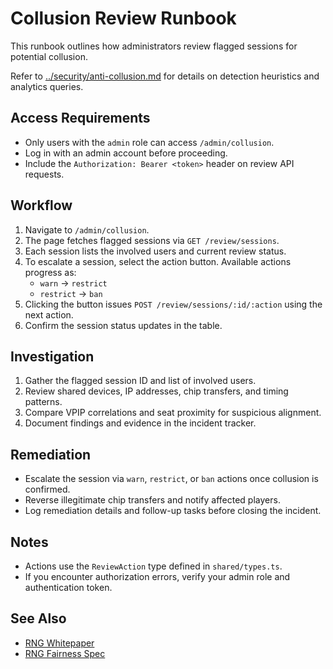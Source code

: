 # Collusion Review Runbook

This runbook outlines how administrators review flagged sessions for potential collusion.

Refer to [../security/anti-collusion.md](../security/anti-collusion.md) for details on detection heuristics and analytics queries.

## Access Requirements
- Only users with the `admin` role can access `/admin/collusion`.
- Log in with an admin account before proceeding.
- Include the `Authorization: Bearer <token>` header on review API requests.

## Workflow
1. Navigate to `/admin/collusion`.
2. The page fetches flagged sessions via `GET /review/sessions`.
3. Each session lists the involved users and current review status.
4. To escalate a session, select the action button. Available actions progress as:
   - `warn` → `restrict`
   - `restrict` → `ban`
5. Clicking the button issues `POST /review/sessions/:id/:action` using the next action.
6. Confirm the session status updates in the table.

## Investigation
1. Gather the flagged session ID and list of involved users.
2. Review shared devices, IP addresses, chip transfers, and timing patterns.
3. Compare VPIP correlations and seat proximity for suspicious alignment.
4. Document findings and evidence in the incident tracker.

## Remediation
- Escalate the session via `warn`, `restrict`, or `ban` actions once collusion is confirmed.
- Reverse illegitimate chip transfers and notify affected players.
- Log remediation details and follow-up tasks before closing the incident.

## Notes
- Actions use the `ReviewAction` type defined in `shared/types.ts`.
- If you encounter authorization errors, verify your admin role and authentication token.

## See Also
- [RNG Whitepaper](../player/rng-whitepaper.md)
- [RNG Fairness Spec](../rng-fairness.md)
